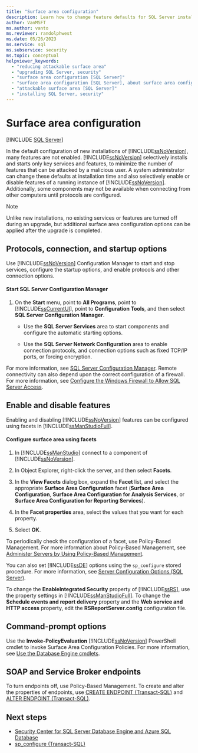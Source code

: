 ```yaml
---
title: "Surface area configuration"
description: Learn how to change feature defaults for SQL Server installation and selectively enable or disable features of a running instance of SQL Server.
author: VanMSFT
ms.author: vanto
ms.reviewer: randolphwest
ms.date: 05/26/2023
ms.service: sql
ms.subservice: security
ms.topic: conceptual
helpviewer_keywords:
  - "reducing attackable surface area"
  - "upgrading SQL Server, security"
  - "surface area configuration [SQL Server]"
  - "surface area configuration [SQL Server], about surface area configuration"
  - "attackable surface area [SQL Server]"
  - "installing SQL Server, security"
---
```

# Surface area configuration

[!INCLUDE [SQL Server](../../includes/applies-to-version/sqlserver.md)]

In the default configuration of new installations of [!INCLUDE[ssNoVersion](../../includes/ssnoversion-md.md)], many features are not enabled. [!INCLUDE[ssNoVersion](../../includes/ssnoversion-md.md)] selectively installs and starts only key services and features, to minimize the number of features that can be attacked by a malicious user. A system administrator can change these defaults at installation time and also selectively enable or disable features of a running instance of [!INCLUDE[ssNoVersion](../../includes/ssnoversion-md.md)]. Additionally, some components may not be available when connecting from other computers until protocols are configured.

> [!NOTE]  
> Unlike new installations, no existing services or features are turned off during an upgrade, but additional surface area configuration options can be applied after the upgrade is completed.

## Protocols, connection, and startup options

Use [!INCLUDE[ssNoVersion](../../includes/ssnoversion-md.md)] Configuration Manager to start and stop services, configure the startup options, and enable protocols and other connection options.

#### Start SQL Server Configuration Manager

1. On the **Start** menu, point to **All Programs**, point to [!INCLUDE[ssCurrentUI](../../includes/sscurrentui-md.md)], point to **Configuration Tools**, and then select **SQL Server Configuration Manager**.

   - Use the **SQL Server Services** area to start components and configure the automatic starting options.

   - Use the **SQL Server Network Configuration** area to enable connection protocols, and connection options such as fixed TCP/IP ports, or forcing encryption.

For more information, see [SQL Server Configuration Manager](../../relational-databases/sql-server-configuration-manager.md). Remote connectivity can also depend upon the correct configuration of a firewall. For more information, see [Configure the Windows Firewall to Allow SQL Server Access](../../sql-server/install/configure-the-windows-firewall-to-allow-sql-server-access.md).

## Enable and disable features

Enabling and disabling [!INCLUDE[ssNoVersion](../../includes/ssnoversion-md.md)] features can be configured using facets in [!INCLUDE[ssManStudioFull](../../includes/ssmanstudiofull-md.md)].

#### Configure surface area using facets

1. In [!INCLUDE[ssManStudio](../../includes/ssmanstudio-md.md)] connect to a component of [!INCLUDE[ssNoVersion](../../includes/ssnoversion-md.md)].

1. In Object Explorer, right-click the server, and then select **Facets**.

1. In the **View Facets** dialog box, expand the **Facet** list, and select the appropriate **Surface Area Configuration** facet (**Surface Area Configuration**, **Surface Area Configuration for Analysis Services**, or **Surface Area Configuration for Reporting Services**).

1. In the **Facet properties** area, select the values that you want for each property.

1. Select **OK**.

To periodically check the configuration of a facet, use Policy-Based Management. For more information about Policy-Based Management, see [Administer Servers by Using Policy-Based Management](../../relational-databases/policy-based-management/administer-servers-by-using-policy-based-management.md).

You can also set [!INCLUDE[ssDE](../../includes/ssde-md.md)] options using the `sp_configure` stored procedure. For more information, see [Server Configuration Options (SQL Server)](../../database-engine/configure-windows/server-configuration-options-sql-server.md).

To change the **EnableIntegrated Security** property of [!INCLUDE[ssRS](../../includes/ssrs.md)], use the property settings in [!INCLUDE[ssManStudioFull](../../includes/ssmanstudiofull-md.md)]. To change the **Schedule events and report delivery** property and the **Web service and HTTP access** property, edit the **RSReportServer.config** configuration file.

## Command-prompt options

Use the **Invoke-PolicyEvaluation** [!INCLUDE[ssNoVersion](../../includes/ssnoversion-md.md)] PowerShell cmdlet to invoke Surface Area Configuration Policies. For more information, see [Use the Database Engine cmdlets](/powershell/sql-server/sql-server-powershell).

## SOAP and Service Broker endpoints

To turn endpoints off, use Policy-Based Management. To create and alter the properties of endpoints, use [CREATE ENDPOINT (Transact-SQL)](../../t-sql/statements/create-endpoint-transact-sql.md) and [ALTER ENDPOINT (Transact-SQL)](../../t-sql/statements/alter-endpoint-transact-sql.md).

## Next steps

- [Security Center for SQL Server Database Engine and Azure SQL Database](../../relational-databases/security/security-center-for-sql-server-database-engine-and-azure-sql-database.md)
- [sp_configure (Transact-SQL)](../../relational-databases/system-stored-procedures/sp-configure-transact-sql.md)
